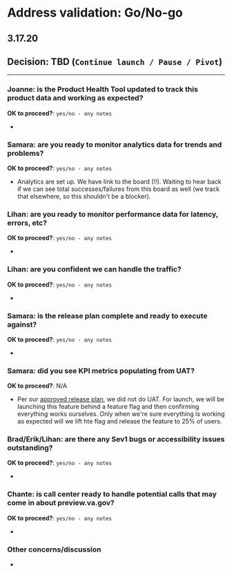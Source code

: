 # Address validation: Go/No-go 
## 3.17.20

## Decision: TBD (`Continue launch / Pause / Pivot`)

---

### Joanne: is the Product Health Tool updated to track this product data and working as expected?


**OK to proceed?**: `yes/no - any notes`

- 

### Samara: are you ready to monitor analytics data for trends and problems?


**OK to proceed?**: `yes/no - any notes`

- Analytics are set up. We have link to the board (!!). Waiting to hear back if we can see total successes/failures from this board as well (we track that elsewhere, so this shouldn't be a blocker).


### Lihan: are you ready to monitor performance data for latency, errors, etc?


**OK to proceed?**: `yes/no - any notes`

- 

### Lihan: are you confident we can handle the traffic?


**OK to proceed?**: `yes/no - any notes`

- 

### Samara: is the release plan complete and ready to execute against?


**OK to proceed?**: `yes/no - any notes`

- 

### Samara: did you see KPI metrics populating from UAT?


**OK to proceed?**: N/A

- Per our [approved release plan](https://github.com/department-of-veterans-affairs/va.gov-team/blob/master/products/identity-personalization/change-address/address-validation/release-plan.md), we did not do UAT. For launch, we will be launching this feature behind a feature flag and then confirming everything works ourselves. Only when we're sure everything is working as expected will we lift hte flag and release the feature to 25% of users. 

### Brad/Erik/Lihan: are there any Sev1 bugs or accessibility issues outstanding?


**OK to proceed?**: `yes/no - any notes`

- 

### Chante: is call center ready to handle potential calls that may come in about preview.va.gov?


**OK to proceed?**: `yes/no - any notes`

- 

### Other concerns/discussion

- 
